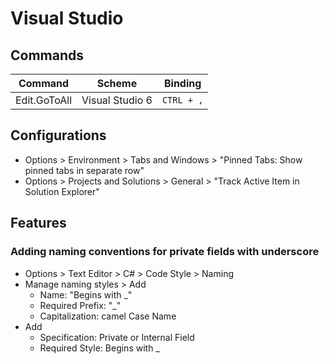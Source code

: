 # Visual Studio
## Commands
| Command | Scheme | Binding |
|---|---|---|
| Edit.GoToAll | Visual Studio 6 | `CTRL + ,` |

## Configurations
- Options > Environment > Tabs and Windows > "Pinned Tabs: Show pinned tabs in separate row"
- Options > Projects and Solutions > General > "Track Active Item in Solution Explorer"

## Features
### Adding naming conventions for private fields with underscore
- Options > Text Editor > C# > Code Style > Naming
- Manage naming styles > Add
  - Name: "Begins with _"
  - Required Prefix: "_"
  - Capitalization: camel Case Name
- Add
  - Specification: Private or Internal Field
  - Required Style: Begins with _
